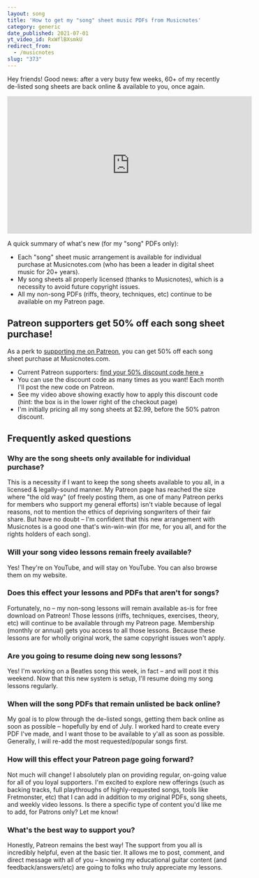 ```yaml
---
layout: song
title: 'How to get my "song" sheet music PDFs from Musicnotes'
category: generic
date_published: 2021-07-01
yt_video_id: RxWflBXsmkU
redirect_from:
  - /musicnotes
slug: "373"
---
```


<!-- patreon_lesson_available: true
patreon_lesson_url: https://www.patreon.com/posts/32888140 -->

Hey friends! Good news: after a very busy few weeks, 60+ of my recently de-listed song sheets are back online & available to you, once again.

<iframe width="560" height="315" src="https://www.youtube.com/embed/RxWflBXsmkU" frameborder="0" allow="accelerometer; autoplay; encrypted-media; gyroscope; picture-in-picture" allowfullscreen></iframe>

A quick summary of what's new (for my "song" PDFs only):

- Each "song" sheet music arrangement is available for individual purchase at Musicnotes.com (who has been a leader in digital sheet music for 20+ years).
- My song sheets all properly licensed (thanks to Musicnotes), which is a necessity to avoid future copyright issues.
- All my non-song PDFs (riffs, theory, techniques, etc) continue to be available on my Patreon page.

## Patreon supporters get 50% off each song sheet purchase!

As a perk to [supporting me on Patreon](https://patreon.com/songnotes), you can get 50% off each song sheet purchase at Musicnotes.com.

- Current Patreon supporters: [find your 50% discount code here »](https://www.patreon.com/posts/53165689)
- You can use the discount code as many times as you want! Each month I'll post the new code on Patreon.
- See my video above showing exactly how to apply this discount code (hint: the box is in the lower right of the checkout page)
- I'm initially pricing all my song sheets at $2.99, before the 50% patron discount.

## Frequently asked questions

### Why are the song sheets only available for individual purchase?

This is a necessity if I want to keep the song sheets available to you all, in a licensed & legally-sound manner. My Patreon page has reached the size where "the old way" (of freely posting them, as one of many Patreon perks for members who support my general efforts) isn't viable because of legal reasons, not to mention the ethics of depriving songwriters of their fair share. But have no doubt – I'm confident that this new arrangement with Musicnotes is a good one that's win-win-win (for me, for you all, and for the rights holders of each song).

### Will your song video lessons remain freely available?

Yes! They're on YouTube, and will stay on YouTube. You can also browse them on my website.

### Does this effect your lessons and PDFs that aren't for songs?

Fortunately, no – my non-song lessons will remain available as-is for free download on Patreon! Those lessons (riffs, techniques, exercises, theory, etc) will continue to be available through my Patreon page. Membership (monthly or annual) gets you access to all those lessons. Because these lessons are for wholly original work, the same copyright issues won't apply.

### Are you going to resume doing new song lessons?

Yes! I'm working on a Beatles song this week, in fact – and will post it this weekend. Now that this new system is setup, I'll resume doing my song lessons regularly.

### When will the song PDFs that remain unlisted be back online?

My goal is to plow through the de-listed songs, getting them back online as soon as possible – hopefully by end of July. I worked hard to create every PDF I've made, and I want those to be available to y'all as soon as possible. Generally, I will re-add the most requested/popular songs first.

### How will this effect your Patreon page going forward?

Not much will change! I absolutely plan on providing regular, on-going value for all of you loyal supporters. I'm excited to explore new offerings (such as backing tracks, full playthroughs of highly-requested songs, tools like Fretmonster, etc) that I can add in addition to my original PDFs, song sheets, and weekly video lessons. Is there a specific type of content you'd like me to add, for Patrons only? Let me know!

### What's the best way to support you?

Honestly, Patreon remains the best way! The support from you all is incredibly helpful, even at the basic tier. It allows me to post, comment, and direct message with all of you – knowing my educational guitar content (and feedback/answers/etc) are going to folks who truly appreciate my lessons.
